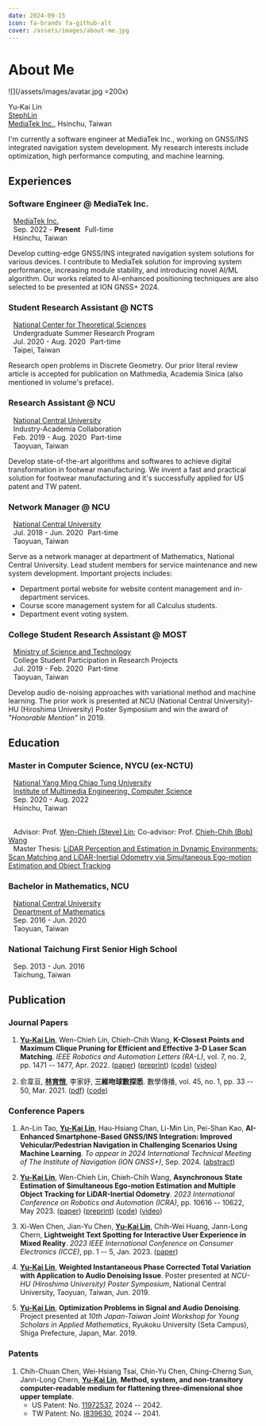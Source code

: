 ```yaml
---
date: 2024-09-15
icon: fa-brands fa-github-alt
cover: /assets/images/about-me.jpg
---
```


# About Me

<!-- more -->

![](/assets/images/avatar.jpg =200x)

<FontIcon icon="user" /> Yu-Kai Lin <br>
<FontIcon icon="fa-brands fa-github-alt" /> [StephLin](https://github.com/StephLin) <br>
<FontIcon icon="fa-solid fa-building" /> [MediaTek Inc.](https://www.mediatek.com/), Hsinchu, Taiwan

I'm currently a software engineer at MediaTek Inc., working on GNSS/INS integrated navigation system development.
My research interests include optimization, high performance computing, and machine learning.

## Experiences

### <span style="color: var(--theme-color);"><FontIcon icon="fa-solid fa-satellite-dish" /> Software Engineer @ MediaTek Inc.</span>

<FontIcon style="margin-left: 10px;" icon="fa-solid fa-building" /> [MediaTek Inc.](https://www.mediatek.com/) <br>
<FontIcon style="margin-left: 10px;" icon="clock" /> Sep. 2022 - <span style="color: var(--theme-color); font-weight: bold;">Present</span>
<FontIcon style="margin-left: 5px;" icon="fa-solid fa-briefcase" /> Full-time <br>
<FontIcon style="margin-left: 10px;" icon="fa-solid fa-location-dot" /> Hsinchu, Taiwan

Develop cutting-edge GNSS/INS integrated navigation system solutions for various devices.
I contribute to MediaTek solution for improving system performance, increasing module stability, and introducing novel AI/ML algorithm.
Our works related to AI-enhanced positioning techniques are also selected to be presented at ION GNSS+ 2024.

### <FontIcon icon="fa-brands fa-google-scholar" /> Student Research Assistant @ NCTS

<FontIcon style="margin-left: 10px;" icon="fa-solid fa-building" /> [National Center for Theoretical Sciences](https://ncts.ntu.edu.tw/) <br>
<FontIcon style="margin-left: 10px;" icon="fa-solid fa-diagram-project" /> Undergraduate Summer Research Program <br>
<FontIcon style="margin-left: 10px;" icon="clock" /> Jul. 2020 - Aug. 2020
<FontIcon style="margin-left: 5px;" icon="fa-solid fa-briefcase" /> Part-time <br>
<FontIcon style="margin-left: 10px;" icon="fa-solid fa-location-dot" /> Taipei, Taiwan

Research open problems in Discrete Geometry.
Our prior literal review article is accepted for publication on Mathmedia, Academia Sinica (also mentioned in volume's preface).

### <FontIcon icon="fa-brands fa-google-scholar" /> Research Assistant @ NCU

<FontIcon style="margin-left: 10px;" icon="fa-solid fa-building" /> [National Central University](https://www.ncu.edu.tw/) <br>
<FontIcon style="margin-left: 10px;" icon="fa-solid fa-diagram-project" /> Industry-Academia Collaboration <br>
<FontIcon style="margin-left: 10px;" icon="clock" /> Feb. 2019 - Aug. 2020
<FontIcon style="margin-left: 5px;" icon="fa-solid fa-briefcase" /> Part-time <br>
<FontIcon style="margin-left: 10px;" icon="fa-solid fa-location-dot" /> Taoyuan, Taiwan

Develop state-of-the-art algorithms and softwares to achieve digital transformation in footwear manufacturing.
We invent a fast and practical solution for footwear manufacturing and it's successfully applied for US patent and TW patent.

### <FontIcon icon="fa-solid fa-server" /> Network Manager @ NCU

<FontIcon style="margin-left: 10px;" icon="fa-solid fa-building" /> [National Central University](https://www.ncu.edu.tw/) <br>
<FontIcon style="margin-left: 10px;" icon="clock" /> Jul. 2018 - Jun. 2020
<FontIcon style="margin-left: 5px;" icon="fa-solid fa-briefcase" /> Part-time <br>
<FontIcon style="margin-left: 10px;" icon="fa-solid fa-location-dot" /> Taoyuan, Taiwan

Serve as a network manager at department of Mathematics, National Central University.
Lead student members for service maintenance and new system development.
Important projects includes:

- Department portal website for website content management and in-department services.
- Course score management system for all Calculus students.
- Department event voting system.

### <FontIcon icon="fa-brands fa-google-scholar" /> College Student Research Assistant @ MOST

<FontIcon style="margin-left: 10px;" icon="fa-solid fa-building" /> [Ministry of Science and Technology](https://www.nstc.gov.tw/?l=en) <br>
<FontIcon style="margin-left: 10px;" icon="fa-solid fa-diagram-project" /> College Student Participation in Research Projects <br>
<FontIcon style="margin-left: 10px;" icon="clock" /> Jul. 2019 - Feb. 2020
<FontIcon style="margin-left: 5px;" icon="fa-solid fa-briefcase" /> Part-time <br>
<FontIcon style="margin-left: 10px;" icon="fa-solid fa-location-dot" /> Taoyuan, Taiwan

Develop audio de-noising approaches with variational method and machine learning.
The prior work is presented at NCU (National Central University)-HU (Hiroshima University) Poster Symposium
and win the award of _"Honorable Mention"_ in 2019.

## Education

### <FontIcon icon="fa-solid fa-building-columns" /> Master in Computer Science, NYCU (ex-NCTU)

<FontIcon style="margin-left: 10px;" icon="fa-solid fa-building" /> [National Yang Ming Chiao Tung University](https://www.nycu.edu.tw/) <br>
<FontIcon style="margin-left: 10px;" icon="fa-brands fa-google-scholar" /> [Institute of Multimedia Engineering, Computer Science](https://www.cs.nycu.edu.tw/) <br>
<FontIcon style="margin-left: 10px;" icon="clock" /> Sep. 2020 - Aug. 2022 <br>
<FontIcon style="margin-left: 10px;" icon="fa-solid fa-location-dot" /> Hsinchu, Taiwan <br> <br>

<FontIcon style="margin-left: 10px;" icon="fa-solid fa-chalkboard-user" /> Advisor: Prof. [Wen-Chieh (Steve) Lin](https://gpl.cs.nycu.edu.tw/Steve-Lin/); Co-advisor: Prof. [Chieh-Chih (Bob) Wang](https://sites.google.com/site/chiehchihbobwang) <br>
<FontIcon style="margin-left: 10px;" icon="fa-solid fa-book" /> Master Thesis: [LiDAR Perception and Estimation in Dynamic Environments: Scan Matching and LiDAR-Inertial Odometry via Simultaneous Ego-motion Estimation and Object Tracking](https://hdl.handle.net/11296/n5452e)

### <FontIcon icon="fa-solid fa-building-columns" /> Bachelor in Mathematics, NCU

<FontIcon style="margin-left: 10px;" icon="fa-solid fa-building" /> [National Central University](https://www.ncu.edu.tw/) <br>
<FontIcon style="margin-left: 10px;" icon="fa-brands fa-google-scholar" /> [Department of Mathematics](https://w2.math.ncu.edu.tw/) <br>
<FontIcon style="margin-left: 10px;" icon="clock" /> Sep. 2016 - Jun. 2020 <br>
<FontIcon style="margin-left: 10px;" icon="fa-solid fa-location-dot" /> Taoyuan, Taiwan

### <FontIcon icon="fa-solid fa-school" /> National Taichung First Senior High School

<FontIcon style="margin-left: 10px;" icon="clock" /> Sep. 2013 - Jun. 2016 <br>
<FontIcon style="margin-left: 10px;" icon="fa-solid fa-location-dot" /> Taichung, Taiwan

## Publication

### Journal Papers

1. [**Yu-Kai Lin**](/), Wen-Chieh Lin, Chieh-Chih Wang,
   **K-Closest Points and Maximum Clique Pruning for Efficient and Effective 3-D Laser Scan Matching**.
   _IEEE Robotics and Automation Letters (RA-L)_, vol. 7, no. 2, pp. 1471 -- 1477, Apr. 2022.
   ([paper](https://doi.org/10.1109/LRA.2021.3140130))
   ([preprint](/assets/preprints/2023-RA-L-KCP.pdf))
   ([code](https://github.com/StephLin/KCP))
   ([video](https://youtu.be/ZaDLEOz_yYc))

1. 俞韋亘, [**林育愷**](/), 李家妤,
   **三維吻球數探悉**.
   數學傳播, vol. 45, no. 1, pp. 33 -- 50, Mar. 2021.
   ([pdf](https://www.math.sinica.edu.tw/media/pdf/d451/45104.pdf))
   ([code](https://github.com/StephLin/kissing-number-problem-r3))

### Conference Papers

1. An-Lin Tao, [**Yu-Kai Lin**](/), Hau-Hsiang Chan, Li-Min Lin, Pei-Shan Kao,
   **AI-Enhanced Smartphone-Based GNSS/INS Integration: Improved Vehicular/Pedestrian Navigation in Challenging Scenarios Using Machine Learning**.
   _To appear in 2024 International Technical Meeting of The Institute of Navigation (ION GNSS+)_, Sep. 2024.
   ([abstract](https://www.ion.org/gnss/abstracts.cfm?paperID=13666))

1. [**Yu-Kai Lin**](/), Wen-Chieh Lin, Chieh-Chih Wang,
   **Asynchronous State Estimation of Simultaneous Ego-motion Estimation and Multiple Object Tracking for LiDAR-Inertial Odometry**.
   _2023 International Conference on Robotics and Automation (ICRA)_, pp. 10616 -- 10622, May 2023.
   ([paper](https://doi.org/10.1109/ICRA48891.2023.10161269))
   ([preprint](/assets/preprints/2024-ICRA-LIO-SEGMOT.pdf))
   ([code](https://github.com/StephLin/LIO-SEGMOT))
   ([video](https://youtu.be/5HtnDFPerVo))

1. Xi-Wen Chen, Jian-Yu Chen, [**Yu-Kai Lin**](/), Chih-Wei Huang, Jann-Long Chern,
   **Lightweight Text Spotting for Interactive User Experience in Mixed Reality**.
   _2023 IEEE International Conference on Consumer Electronics (ICCE)_, pp. 1 -- 5, Jan. 2023.
   ([paper](https://doi.org/10.1109/ICCE56470.2023.10043519))

1. [**Yu-Kai Lin**](/),
   **Weighted Instantaneous Phase Corrected Total Variation with Application to Audio Denoising Issue**.
   Poster presented at _NCU-HU (Hiroshima University) Poster Symposium_,
   National Central University, Taoyuan, Taiwan, Jun. 2019.

1. [**Yu-Kai Lin**](/),
   **Optimization Problems in Signal and Audio Denoising**.
   Project presented at _10th Japan-Taiwan Joint Workshop for Young Scholars in Applied Mathematics_,
   Ryukoku University (Seta Campus), Shiga Prefecture, Japan, Mar. 2019.

### Patents

1. Chih-Chuan Chen, Wei-Hsiang Tsai, Chin-Yu Chen, Ching-Cherng Sun, Jann-Long Chern, [**Yu-Kai Lin**](/),
   **Method, system, and non-transitory computer-readable medium for flattening three-dimensional shoe upper template**.
   - US Patent: No. [11972537](https://patents.google.com/patent/US11972537B2), 2024 -- 2042.
   - TW Patent: No. [I839630](https://patents.google.com/patent/TWI839630B), 2024 -- 2041.
